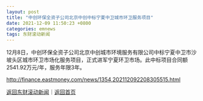 ```yaml
---
layout: post
title: "中创环保全资子公司北京中创中标宁夏中卫城市环卫服务项目"
date: 2021-12-09 11:50:23 +0800
categories: emnews
tags: 东财滚动新闻
---
```


12月8日，中创环保全资子公司北京中创城市环境服务有限公司中标宁夏中卫市沙坡头区城市环卫市场化服务项目，正式进军宁夏环卫市场。此中标项目合同额2541.92万元/年，服务年限3年。

<http://finance.eastmoney.com/news/1354,202112092208305515.html>

[返回东财滚动新闻](//finews.withounder.com/emnews/)｜[返回首页](//finews.withounder.com/)